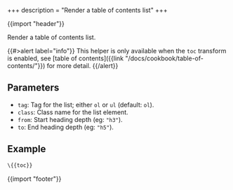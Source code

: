+++
description = "Render a table of contents list"
+++

{{import "header"}}

Render a table of contents list.

{{#>alert label="info"}}
This helper is only available when the `toc` transform is enabled, see [table of contents]({{link "/docs/cookbook/table-of-contents/"}}) for more detail.
{{/alert}}

## Parameters

* `tag`: Tag for the list; either `ol` or `ul` (default: `ol`).
* `class`: Class name for the list element.
* `from`: Start heading depth (eg: `"h3"`).
* `to`: End heading depth (eg: `"h5"`).

## Example

```handlebars
\{{toc}}
```

{{import "footer"}}
